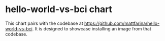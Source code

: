 # hello-world-vs-bci chart

This chart pairs with the codebase at https://github.com/mattfarina/hello-world-vs-bci.
It is designed to showcase installing an image from that codebase.

